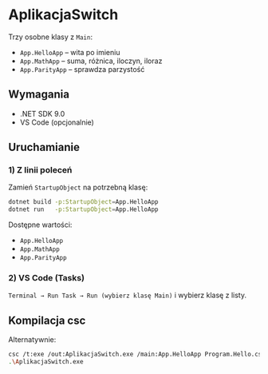 # AplikacjaSwitch

Trzy osobne klasy z `Main`:
- `App.HelloApp` – wita po imieniu
- `App.MathApp` – suma, różnica, iloczyn, iloraz
- `App.ParityApp` – sprawdza parzystość

## Wymagania
- .NET SDK 9.0
- VS Code (opcjonalnie)

## Uruchamianie

### 1) Z linii poleceń
Zamień `StartupObject` na potrzebną klasę:
```bash
dotnet build -p:StartupObject=App.HelloApp
dotnet run   -p:StartupObject=App.HelloApp
```

Dostępne wartości:
- `App.HelloApp`
- `App.MathApp`
- `App.ParityApp`

### 2) VS Code (Tasks)
`Terminal → Run Task → Run (wybierz klasę Main)` i wybierz klasę z listy.

## Kompilacja csc
Alternatywnie:
```bash
csc /t:exe /out:AplikacjaSwitch.exe /main:App.HelloApp Program.Hello.cs Program.Math.cs Program.Parity.cs
.\AplikacjaSwitch.exe
```
